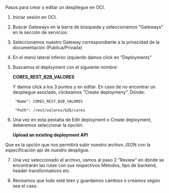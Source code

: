 
Pasos para crear o editar un despliegue en OCI.

1. Iniciar sesión en OCI.
2. Buscar Gateways en la barra de búsqueda y seleccionamos "Gateways" en la sección de servicios.
3. Seleccionamos nuestro Gateway correspondiente a la privacidad de la documentación (Publica/Privada)
4. En el menú lateral inferior izquierdo damos click en "Deployments"
5. Buscamos el deployment con el siguiente nombre:

    **CORES_REST_B2B_VALORES**

    Y damos click a los 3 puntos y en editar. En caso de no encontrar un despliegue asociado, clickeamos "Create deploymeny". Dónde:
   
        "Name": CORES_REST_B2B_VALORES
        
        "Path": /rest/valores/b2b/cores 

7. Una vez en esta pestaña de Edit deployment o Create deployment, deberemos seleccionar la opción:
    
    **Upload an existing deployment API**

Que es la opción que nos permitirá subir nuestro archivo JSON con la especificación api de nuestro despligue. 

7. Una vez seleccionado el archivo, vamos al paso 2 "Review" en dónde se encontrarán las rutas con sus respectivos Métodos, tipo de backend, header transformations etc.

8. Revisamos que todo esté bien y guardamos cambios o creamos según sea el caso. 
